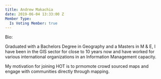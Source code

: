 ```yaml
---
title: Andrew Makachia
date: 2019-06-04 13:33:00 Z
Member Type:
  Is Voting Member: true
---
```


Bio:

Graduated with a Bachelors Degree in Geography and a Masters in M & E, I have been in the GIS sector for close to 10 years now and have worked for various international organizations in an Information Management capacity.

My motivation for joining HOT is to prmomote crowd sourced maps and engage with communities directly through mapping.

